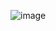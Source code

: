 ![image](https://user-images.githubusercontent.com/102523492/215466121-b376a6e1-9c01-432a-8fb1-6901ba49c622.png)

